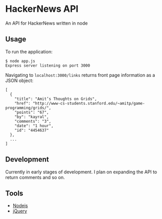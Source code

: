 # HackerNews API
An API for HackerNews written in node

## Usage

To run the application:

	$ node app.js
	Express server listening on port 3000

Navigating to `localhost:3000/links` returns front page information as a JSON object:

	[
	  {
	    "title": "Amit’s Thoughts on Grids",
	    "href": "http://www-cs-students.stanford.edu/~amitp/game-programming/grids/",
	    "points": "67",
	    "by": "kayral",
	    "comments": "3",
	    "date": "1 hour",
	    "id": "4454637"
	  },
	  ...
	]

## Development

Currently in early stages of development. I plan on expanding the API to return comments and so on.

## Tools 

 - [Nodejs](http://nodejs.org/)
 - [jQuery](http://jquery.com/)